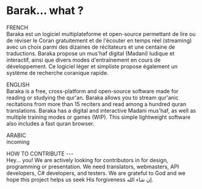 # Barak... what ?

FRENCH<br>
Baraka est un logiciel multiplateforme et open-source permettant de lire ou de réviser le Coran gratuitement et de l'écouter en temps réel (streaming) avec un choix parmi des dizaines de récitateurs et une centaine de traductions. Baraka propose un mus'haf digital (Madani) ludique et interactif, ainsi que divers modes d'entraînement en cours de développement. Ce logiciel léger et simpliste propose également un système de recherche coranique rapide.

ENGLISH<br>
Baraka is a free, cross-platform and open-source software made for reading or studying the qur'an. Baraka allows you to stream qur'anic recitations from more than 15 reciters and read among a hundred quran translations. Baraka has a digital and interactive Madani mus'haf, as well as multiple training modes or games (WIP). This simple lightweight software also includes a fast quran browser.

ARABIC<br>
incoming



HOW TO CONTRIBUTE ---<br>
Hey... you! We are actively looking for contributors in for design, programming or presentation. We need translators, webmasters, API developers, C# developers, and testers.
We are grateful to God and we hope this project helps us seek His forgiveness إن شاء الله.
